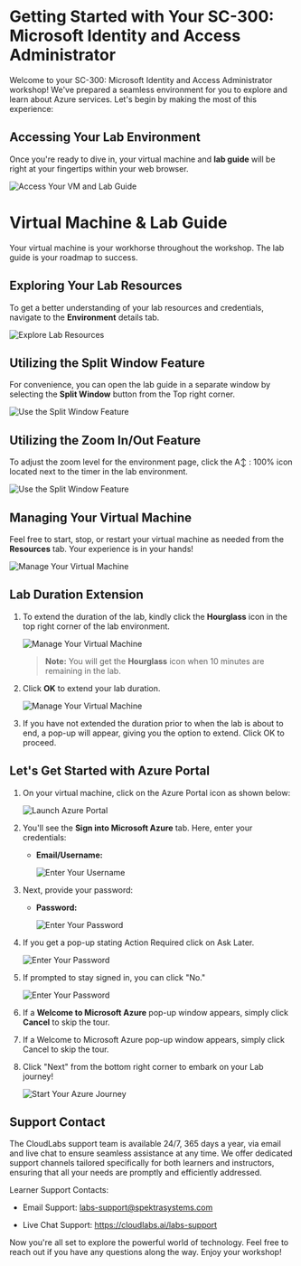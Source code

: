 # **Getting Started with Your SC-300: Microsoft Identity and Access Administrator**
 
Welcome to your SC-300: Microsoft Identity and Access Administrator  workshop! We've prepared a seamless environment for you to explore and learn about Azure services. Let's begin by making the most of this experience:
 
## **Accessing Your Lab Environment**
 
Once you're ready to dive in, your virtual machine and **lab guide** will be right at your fingertips within your web browser.
 
![Access Your VM and Lab Guide](./media/gs11.png)

# **Virtual Machine & Lab Guide**
 
Your virtual machine is your workhorse throughout the workshop. The lab guide is your roadmap to success.
 
## **Exploring Your Lab Resources**
 
To get a better understanding of your lab resources and credentials, navigate to the **Environment** details tab.
 
![Explore Lab Resources](./media/gs7.png)
 
## **Utilizing the Split Window Feature**
 
For convenience, you can open the lab guide in a separate window by selecting the **Split Window** button from the Top right corner.
 
![Use the Split Window Feature](./media/gs2.png)
 
## Utilizing the Zoom In/Out Feature

To adjust the zoom level for the environment page, click the A↕ : 100% icon located next to the timer in the lab environment.

![Use the Split Window Feature](./media/gs4.png)

## **Managing Your Virtual Machine**
 
Feel free to start, stop, or restart your virtual machine as needed from the **Resources** tab. Your experience is in your hands!
 
![Manage Your Virtual Machine](./media/gs5.png)
 
## **Lab Duration Extension**

1. To extend the duration of the lab, kindly click the **Hourglass** icon in the top right corner of the lab environment. 

    ![Manage Your Virtual Machine](./media/gs8.png)

    >**Note:** You will get the **Hourglass** icon when 10 minutes are remaining in the lab.

2. Click **OK** to extend your lab duration.
 
   ![Manage Your Virtual Machine](./media/gext2.png)

3. If you have not extended the duration prior to when the lab is about to end, a pop-up will appear, giving you the option to extend. Click OK to proceed.
   
## **Let's Get Started with Azure Portal**
 
1. On your virtual machine, click on the Azure Portal icon as shown below:
 
    ![Launch Azure Portal](./media/gs6.png)

2. You'll see the **Sign into Microsoft Azure** tab. Here, enter your credentials:
 
   - **Email/Username:** <inject key="AzureAdUserEmail"></inject>
 
     ![Enter Your Username](./media/g6.png)
 
3. Next, provide your password:
 
   - **Password:** <inject key="AzureAdUserPassword"></inject>
 
     ![Enter Your Password](./media/g7.png)

4. If you get a pop-up stating Action Required click on Ask Later.
 
   ![Enter Your Password](./media/gs9.png)

5. If prompted to stay signed in, you can click "No."

   ![Enter Your Password](./media/gs10.png)

6. If a **Welcome to Microsoft Azure** pop-up window appears, simply click **Cancel** to skip the tour.
 
7. If a Welcome to Microsoft Azure pop-up window appears, simply click Cancel to skip the tour.

8. Click "Next" from the bottom right corner to embark on your Lab journey!
 
     ![Start Your Azure Journey](./media/g8.png)
 

## Support Contact

The CloudLabs support team is available 24/7, 365 days a year, via email and live chat to ensure seamless assistance at any time. We offer dedicated support channels tailored specifically for both learners and instructors, ensuring that all your needs are promptly and efficiently addressed.

Learner Support Contacts:

- Email Support: labs-support@spektrasystems.com

- Live Chat Support: https://cloudlabs.ai/labs-support

Now you're all set to explore the powerful world of technology. Feel free to reach out if you have any questions along the way. Enjoy your workshop!
